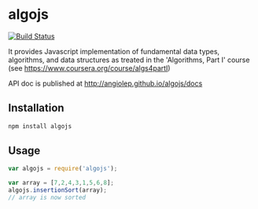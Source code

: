 # algojs

[![Build Status][travis-image]][travis-url]

It provides Javascript implementation of fundamental data types, algorithms, and data structures as treated in the 'Algorithms, Part I' course (see https://www.coursera.org/course/algs4partI)

API doc is published at http://angiolep.github.io/algojs/docs

## Installation

```bash
npm install algojs
```

## Usage

```javascript
var algojs = require('algojs');

var array = [7,2,4,3,1,5,6,8];
algojs.insertionSort(array);
// array is now sorted
```


[travis-image]: https://travis-ci.org/angiolep/algojs.svg?branch=master
[travis-url]: https://travis-ci.org/angiolep/algojs
